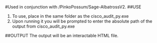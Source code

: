 #Used in conjunction with /PinkoPossum/Sage-AlbatrossV2.
##USE
1. To use, place in the same folder as the cisco_audit_py.exe
2. Upon running it you will be prompted to enter the absolute path of the output from cisco_audit_py.exe

##OUTPUT
The output will be an interactable HTML file.
